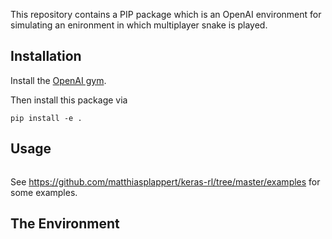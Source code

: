 This repository contains a PIP package which is an OpenAI environment for
simulating an enironment in which multiplayer snake is played.


## Installation

Install the [OpenAI gym](https://gym.openai.com/docs/).

Then install this package via

```
pip install -e .
```

## Usage

```

```

See https://github.com/matthiasplappert/keras-rl/tree/master/examples for some
examples.


## The Environment


